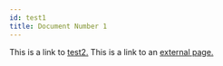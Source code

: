 ```yaml
---
id: test1
title: Document Number 1
---
```


This is a link to [test2.](test2.md) This is a link to an [external page.](http://www.example.com/)
